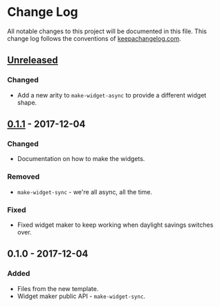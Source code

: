 # Change Log
All notable changes to this project will be documented in this file. This change log follows the conventions of [keepachangelog.com](http://keepachangelog.com/).

## [Unreleased]
### Changed
- Add a new arity to `make-widget-async` to provide a different widget shape.

## [0.1.1] - 2017-12-04
### Changed
- Documentation on how to make the widgets.

### Removed
- `make-widget-sync` - we're all async, all the time.

### Fixed
- Fixed widget maker to keep working when daylight savings switches over.

## 0.1.0 - 2017-12-04
### Added
- Files from the new template.
- Widget maker public API - `make-widget-sync`.

[Unreleased]: https://github.com/your-name/consimilo/compare/0.1.1...HEAD
[0.1.1]: https://github.com/your-name/consimilo/compare/0.1.0...0.1.1
